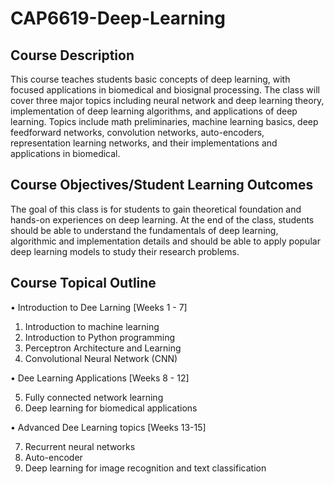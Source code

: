 # CAP6619-Deep-Learning

## Course Description
This course teaches students basic concepts of deep learning, with focused applications in biomedical and biosignal processing. The class will cover three major topics including neural network and deep learning theory, implementation of deep learning algorithms, and applications of deep learning. Topics include math preliminaries, machine learning basics, deep feedforward networks, convolution networks, auto-encoders, representation learning networks, and their implementations and applications in biomedical.

## Course Objectives/Student Learning Outcomes
The goal of this class is for students to gain theoretical foundation and hands-on experiences on deep learning. At the end of the class, students should be able to understand the fundamentals of deep learning, algorithmic and implementation details and should be able to apply popular deep learning models to study their research problems.

## Course Topical Outline
• Introduction to Dee Larning [Weeks 1 - 7]
  1. Introduction to machine learning
  2. Introduction to Python programming
  3. Perceptron Architecture and Learning
  4. Convolutional Neural Network (CNN)

• Dee Learning Applications [Weeks 8 - 12]

  5. Fully connected network learning
  6. Deep learning for biomedical applications

• Advanced Dee Learning topics [Weeks 13-15]

  7. Recurrent neural networks
  8. Auto-encoder
  9. Deep learning for image recognition and text classification
